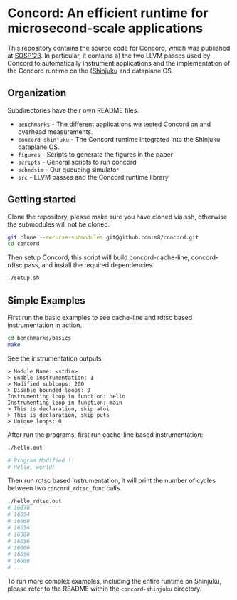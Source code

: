 # Concord: An efficient runtime for microsecond-scale applications

This repository contains the source code for Concord, which was published at [SOSP'23](https://dslab.epfl.ch/pubs/concord.pdf).
In particular, it contains a) the two LLVM passes used by Concord to automatically instrument applications and the implementation of the Concord runtime on the ([Shinjuku](https://github.com/stanford-mast/shinjuku) and dataplane OS.

## Organization

Subdirectories have their own README files.

* `benchmarks` - The different applications we tested Concord on and overhead measurements.
* `concord-shinjuku` - The Concord runtime integrated into the Shinjuku dataplane OS. 
* `figures` - Scripts to generate the figures in the paper
* `scripts` - General scripts to run concord
* `schedsim` - Our queueing simulator
* `src` - LLVM passes and the Concord runtime library

## Getting started

Clone the repository, please make sure you have cloned via ssh, otherwise the submodules will not be cloned.

```sh
git clone --recurse-submodules git@github.com:m8/concord.git
cd concord
```

Then setup Concord, this script will build concord-cache-line, concord-rdtsc pass, and install the required dependencies.

```sh
./setup.sh
```


## Simple Examples
First run the basic examples to see cache-line and rdtsc based instrumentation in action. 

```sh
cd benchmarks/basics
make
```

See the instrumentation outputs:
```
> Module Name: <stdin>
> Enable instrumentation: 1
> Modified subloops: 200
> Disable bounded loops: 0
Instrumenting loop in function: hello
Instrumenting loop in function: main
> This is declaration, skip atoi
> This is declaration, skip puts
> Unique loops: 0
```

After run the programs, first run cache-line based instrumentation:

```sh
./hello.out

# Program Modified !! 
# Hello, world!
```

Then run rdtsc based instrumentation, it will print the number of cycles between two `concord_rdtsc_func` calls.

```sh
./hello_rdtsc.out
# 16070
# 16054
# 16060
# 16056
# 16060
# 16056
# 16060
# 16056
# 16060
# ...
```

To run more complex examples, including the entire runtime on Shinjuku, please refer to the README within the `concord-shinjuku` directory. 
